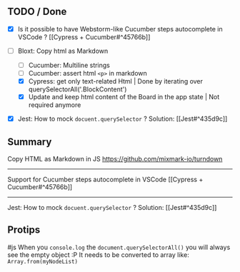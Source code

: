 ## TODO / Done
- [x] Is it possible to have Webstorm-like Cucumber steps autocomplete in VSCode ? [[Cypress + Cucumber#^45766b]] 
 - [ ] Bloxt: Copy html as Markdown
	 - [ ] Cucumber: Multiline strings
	 - [ ] Cucumber: assert html `<p>` in markdown
	 - [x] Cypress: get only text-related Html | Done by iterating over  querySelectorAll('.BlockContent')
	 - [x] Update and keep html content of the Board in the app state | Not required anymore
 - [x] Jest: How to mock `docuent.querySelector` ? Solution: [[Jest#^435d9c]]


## Summary

Copy HTML as Markdown in JS
https://github.com/mixmark-io/turndown

---

Support for Cucumber steps autocomplete in VSCode
[[Cypress + Cucumber#^45766b]] 

---

Jest: How to mock `docuent.querySelector` ? 
Solution: [[Jest#^435d9c]]


## Protips
#js
When you `console.log`  the `document.querySelectorAll()`  you will always see the empty object :P 
It needs to be converted to array like: `Array.from(myNodeList)`



